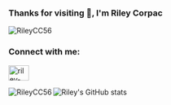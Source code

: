 ### Thanks for visiting 👋, I'm Riley Corpac

<p align="left"> <img src="https://komarev.com/ghpvc/?username=RileyCC56&label=Profile%20views&color=0e75b6&style=flat" alt="RileyCC56" /> </p>

<!--
**RileyCC56/RileyCC56** is a ✨ _special_ ✨ repository because its `README.md` (this file) appears on your GitHub profile.

Here are some ideas to get you started:

- 🔭 I’m currently working on ...
- 🌱 I’m currently learning ...
- 👯 I’m looking to collaborate on ...
- 🤔 I’m looking for help with ...
- 💬 Ask me about ...
- 📫 How to reach me: ...
- 😄 Pronouns: ...
- ⚡ Fun fact: ...
-->


<h3 align="left">Connect with me:</h3>
<p align="left">
<a href="https://www.linkedin.com/in/riley-corpac/" target="blank"><img align="center" src="https://cdn.jsdelivr.net/npm/simple-icons@3.0.1/icons/linkedin.svg" alt="riley-corpac" height="30" width="40" /></a>
  
  <p><img align="left" src="https://github-readme-stats.vercel.app/api/top-langs?username=RileyCC56&theme=graywhite&show_icons=true&locale=en&layout=compact" alt="RileyCC56" /></p>
  
![Riley's GitHub stats](https://github-readme-stats.vercel.app/api?username=RileyCC56&theme=graywhite&show_icons=true)

  
</p>
